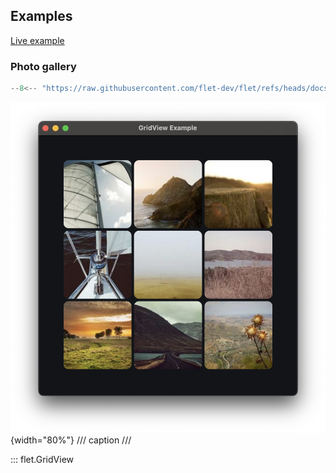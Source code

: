 ## Examples

[Live example](https://flet-controls-gallery.fly.dev/layout/gridview)

### Photo gallery

```python
--8<-- "https://raw.githubusercontent.com/flet-dev/flet/refs/heads/docs/sdk/python/examples/python/controls/grid-view/photo-gallery.py"
```

![photo-gallery](https://raw.githubusercontent.com/flet-dev/flet/docs/sdk/python/examples/python/controls/grid-view/media/photo-gallery.png){width="80%"}
/// caption
///

::: flet.GridView
